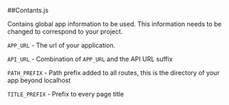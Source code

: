 ##Contants.js

Contains global app information to be used. This information needs to be changed to correspond to your project.



`APP_URL` - The url of your application.

`API_URL` - Combination of `APP_URL` and the API URL suffix

`PATH_PREFIX` - Path prefix added to all routes, this is the directory of your app beyond localhost

`TITLE_PREFIX` - Prefix to every page title